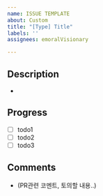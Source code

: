 ```yaml
---
name: ISSUE TEMPLATE
about: Custom
title: "[Type] Title"
labels: ''
assignees: emoralVisionary

---
```


## Description

-

## Progress

- [ ] todo1
- [ ] todo2
- [ ] todo3

## Comments

- (PR관련 코멘트, 토의할 내용..)
